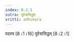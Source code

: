```yaml
---
index: 8.2.1
sutra: पूर्वत्रासिद्धम्
vritti: adhikara
---
```


 पदस्य [8।1।16]  पूर्वत्रासिद्धम् [8।2।1] 
